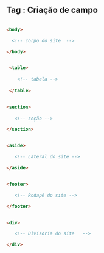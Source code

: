 
## Tag : Criação de campo 

```html

<body>

  <!-- corpo do site  -->

</body>

```

```Html

 <table>
     
    <!-- tabela -->
    
 </table>

```

```Html

<section>
  
   <!-- seção -->

</section>

```

```html 

<aside>

   <!-- Lateral do site -->

</aside>

```

```html 

<footer>

   <!-- Rodapé do site -->

</footer>

```

```html

<div>

   <!-- Divisoria do site   -->

</div>

